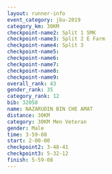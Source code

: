```yaml
---
layout: runner-info 
event_category: jbu-2019 
category_km: 30KM 
checkpoint-name2: Split 1 SMK 
checkpoint-name3: Split 2 E Farm 
checkpoint-name4: Split 3 
checkpoint-name5: 
checkpoint-name6: 
checkpoint-name7: 
checkpoint-name8: 
checkpoint-name9: 
overall_rank: 43
gender_rank: 35
category_rank: 12
bib: 32058
name: NAZARUDIN BIN CHE AMAT
distance: 30KM
category: 30KM Men Veteran
gender: Male
time: 3-59-08
start: 2-00-00
checkpoint2: 3-48-41
checkpoint3: 5-32-12
finish: 5-59-08
---
```

